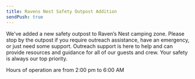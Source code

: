 ```yaml
---
title: Ravens Nest Safety Outpost Addition
sendPush: true
---
```


We've added a new safety outpost to Raven’s Nest camping zone. Please stop by the outpost if you require outreach assistance, have an emergency, or just need some support. Outreach support is here to help and can provide resources and guidance for all of our guests and crew. Your safety is always our top priority.

Hours of operation are from 2:00 pm to 6:00 AM

